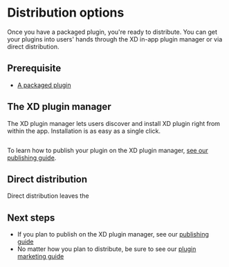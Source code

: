 # Distribution options

Once you have a packaged plugin, you're ready to distribute. You can get your plugins into users' hands through the XD in-app plugin manager or via direct distribution.

## Prerequisite

- [A packaged plugin](/guides/how-to-package-a-plugin/README.md)

## The XD plugin manager

The XD plugin manager lets users discover and install XD plugin right from within the app. Installation is as easy as a single click.

![]()

To learn how to publish your plugin on the XD plugin manager, [see our publishing guide](./publishing).


## Direct distribution

Direct distribution leaves the 


## Next steps

- If you plan to publish on the XD plugin manager, see our [publishing guide](./publishing)
- No matter how you plan to distribute, be sure to see our [plugin marketing guide](./marketing)